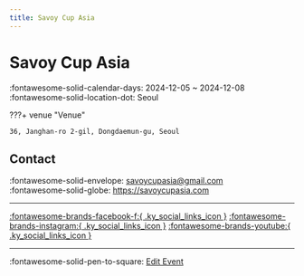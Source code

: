 ```yaml
---
title: Savoy Cup Asia
---
```


# Savoy Cup Asia 

:fontawesome-solid-calendar-days: 2024-12-05 ~ 2024-12-08  
:fontawesome-solid-location-dot: Seoul  

???+ venue "Venue"

    36, Janghan-ro 2-gil, Dongdaemun-gu, Seoul  

## Contact

:fontawesome-solid-envelope: <savoycupasia@gmail.com>  
:fontawesome-solid-globe: <https://savoycupasia.com>  

---

 [:fontawesome-brands-facebook-f:{ .ky_social_links_icon }](https://www.facebook.com/profile.php?id=100093296225921) [:fontawesome-brands-instagram:{ .ky_social_links_icon }](https://instagram.com/savoycupasia) [:fontawesome-brands-youtube:{ .ky_social_links_icon }](https://youtube.com/@SavoyCup)

---

:fontawesome-solid-pen-to-square: [Edit Event](https://github.com/swingdance/events/issues/new?assignees=&labels=update+event&projects=&template=03-update_entity.yml&title=Update%20Event%3A%202024%2Fko_KR%20%E2%80%A2%20Savoy%20Cup%20Asia&region=ko_KR&year=2024&id=savoy-cup-asia-2024&name=Savoy%20Cup%20Asia&org_id=)
